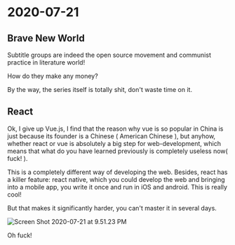# 2020-07-21

## Brave New World

Subtitle groups are indeed the open source movement and communist practice in literature world!

How do they make any money?

By the way, the series itself is totally shit, don't waste time on it.

## React

Ok, I give up Vue.js, I find that the reason why vue is so popular in China is just because its founder is a Chinese ( American Chinese ), but anyhow, whether react or vue is absolutely a big step for web-development, which means that what do you have learned previously is completely useless now( fuck! ).

This is a completely different way of developing the web. Besides, react has a killer feature: react native, which you could develop the web and bringing into a mobile app, you write it once and run in iOS and android. This is really cool!

But that makes it significantly harder, you can't master it in several days.



![Screen Shot 2020-07-21 at 9.51.23 PM](https://tva1.sinaimg.cn/large/007S8ZIlgy1ggyxp59wr5j30u00zyb29.jpg)

Oh fuck!